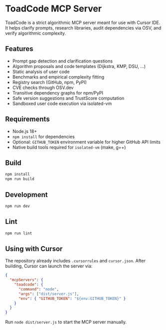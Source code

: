 # ToadCode MCP Server

ToadCode is a strict algorithmic MCP server meant for use with Cursor IDE. It helps clarify prompts, research libraries, audit dependencies via OSV, and verify algorithmic complexity.

## Features
- Prompt gap detection and clarification questions
- Algorithm proposals and code templates (Dijkstra, KMP, DSU, ...)
- Static analysis of user code
- Benchmarks and empirical complexity fitting
- Registry search (GitHub, npm, PyPI)
- CVE checks through OSV.dev
- Transitive dependency graphs for npm/PyPI
- Safe version suggestions and TrustScore computation
- Sandboxed user code execution via isolated-vm

## Requirements
- Node.js 18+
- `npm install` for dependencies
- Optional: `GITHUB_TOKEN` environment variable for higher GitHub API limits
- Native build tools required for `isolated-vm` (make, g++)

## Build
```bash
npm install
npm run build
```

## Development
```bash
npm run dev
```

## Lint
```bash
npm run lint
```

## Using with Cursor
The repository already includes `.cursorrules` and `cursor.json`. After building, Cursor can launch the server via:
```json
{
  "mcpServers": {
    "toadcode": {
      "command": "node",
      "args": ["dist/server.js"],
      "env": { "GITHUB_TOKEN": "${env:GITHUB_TOKEN}" }
    }
  }
}
```

Run `node dist/server.js` to start the MCP server manually.
